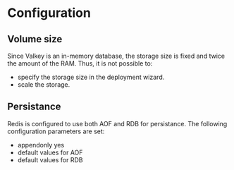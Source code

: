 # Configuration

## Volume size

Since Valkey is an in-memory database, the storage size is fixed and twice the amount of the RAM. Thus, it is not possible to:

- specify the storage size in the deployment wizard.
- scale the storage.

## Persistance

Redis is configured to use both AOF and RDB for persistance.
The following configuration parameters are set:

- appendonly yes
- default values for AOF
- default values for RDB
